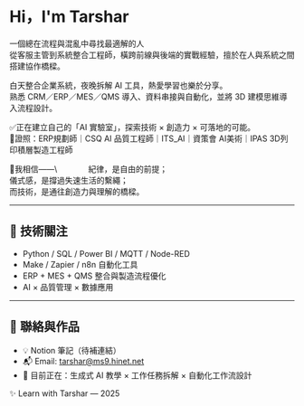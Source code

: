 # Hi，I'm Tarshar              

一個總在流程與混亂中尋找最適解的人\
從客服主管到系統整合工程師，橫跨前線與後端的實戰經驗，擅於在人與系統之間搭建協作橋樑。

白天整合企業系統，夜晚拆解 AI 工具，熱愛學習也樂於分享。\
熟悉 CRM／ERP／MES／QMS 導入、資料串接與自動化，並將 3D 建模思維導入流程設計。

✅正在建立自己的「AI 實驗室」，探索技術 × 創造力 × 可落地的可能。\
🎯證照：ERP規劃師｜CSQ AI 品質工程師｜ITS_AI｜資策會 AI美術｜IPAS 3D列印積層製造工程師

🔅我相信——\              
紀律，是自由的前提；\
儀式感，是撐過失速生活的繫繩；\
而技術，是通往創造力與理解的橋樑。

---

## 🚀 技術關注

- Python / SQL / Power BI / MQTT / Node-RED
- Make / Zapier / n8n 自動化工具
- ERP + MES + QMS 整合與製造流程優化
- AI × 品質管理 × 數據應用

---

## 🔗 聯絡與作品

- 💡 Notion 筆記（待補連結）
- 📬 Email: [tarshar@ms9.hinet.net](mailto:tarshar@ms9.hinet.net)
- 🧭 目前正在：生成式 AI 教學 × 工作任務拆解 × 自動化工作流設計

✨ Learn with Tarshar — 2025
